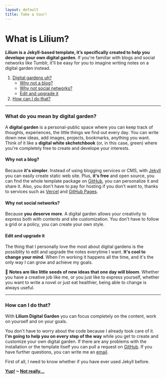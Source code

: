```yaml
---
layout: default
title: Take a tour!
---
```


# What is Lilium?

__*Lilium* is a Jekyll-based template, it’s specifically created to help you develope your own digital garden__. If you're familiar with blogs and social networks like Tumblr, it'll be easy for you to imagine writing notes on a digital garden instead.

1. [Digital gardens uh?](#digital-gardens)
   * [Why not a blog?](#not-a-blog)
   * [Why not social networks?](#not-social-networks)
   * [Edit and upgrade it](#edit-and-upgrade)
2. [How can I do that?](#with-lilium)

<hr>

<h3 id="digital-gardens">What do you mean by digital garden?</h3>

A **digital garden** is a personal-public space where you can keep track of thoughts, experiences, the little things we find out every day. You can write down new ideas, add images, projects, bookmarks, anything you want. Think of it like a **digital white skchetchbook** (or, in this case, green) where you're completely free to create and develope your interests.

<h4 id="not-a-blog">Why not a blog?</h4>

Because **it's simpler**. Instead of using blogging services or CMS, with [Jekyll](https://jekyllrb.com/) you can easily create static web site. Plus, **it's free** and open source, you can find the whole template package on [GitHub](https://github.com/crixer18/lilium-digital-garden-jekyll), you can personalize it and share it. Also, you don't have to pay for hosting if you don't want to, thanks to services such as [Vercel](https://vercel.com/signup) and [GitHub Pages](https://pages.github.com/).

<h4 id="not-social-networks">Why not social networks?</h4>

Because **you deserve more**. A digital garden allows your creativity to express both with contents and site customization. You don't have to follow a grid or a policy, you can create your own style. 

<h4 id="edit-and-upgrade">Edit and upgrade it</h4>

The thing that I personally love the most about digital gardens is the possiblity to edit and upgrade the notes everytime I want. **It's cool to change your mind**. When I'm working it happens all the time, and it's the only way I can grow and achieve my goals.

🌱 **Notes are like little seeds of new ideas that one day will bloom**. Whether you have a creative job like me, or you just like to express yourself, whether you want to write a novel or just eat healthier, being able to change is always useful.

<hr>

<h3 id="with-lilium">How can I do that?</h3>

With **Lilium Digital Garden** you can focus completely on the content, work on yourself and on your goals.

You don't have to worry about the code because I already took care of it. **I'm going to help you on every step of the way** while you get to create and customize your own digital garden. If there are any problems with the installation or the template itself you can pull a request on [GitHub](https://github.com/crixer18/lilium-digital-garden-jekyll). If you have further questions, you can write me an [email](mailto:web@zulianis.eu).

First of all, I need to know whether if you have ever used Jekyll before.

**[Yup!](/docs/set-up-lilium.md) ~ [Not really...](/docs/set-up-jekyll.md)**

